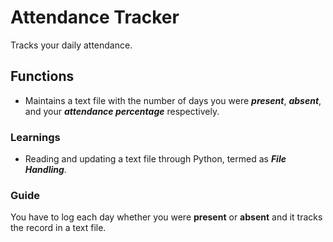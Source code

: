 # Attendance Tracker

Tracks your daily attendance. 

## Functions
- Maintains a text file with the number of days you were ***present***, ***absent***, and your ***attendance percentage*** respectively.

### Learnings
- Reading and updating a text file through Python, termed as ***File Handling***.

### Guide
You have to log each day whether you were **present** or **absent** and it tracks the record in a text file.  
